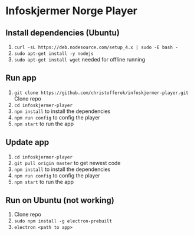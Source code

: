 # Infoskjermer Norge Player

## Install dependencies (Ubuntu)
1. `curl -sL https://deb.nodesource.com/setup_4.x | sudo -E bash -`
2. `sudo apt-get install -y nodejs`
3. `sudo apt-get install wget` needed for offline running

## Run app
1. `git clone https://github.com/christofferok/infoskjermer-player.git` Clone repo
2. `cd infoskjermer-player`
3. `npm install` to install the dependencies
4. `npm run config` to config the player
5. `npm start` to run the app

## Update app
1. `cd infoskjermer-player`
2. `git pull origin master` to get newest code
3. `npm install` to install the dependencies
4. `npm run config` to config the player
5. `npm start` to run the app

## Run on Ubuntu (not working)
1. Clone repo
2. `sudo npm install -g electron-prebuilt`
3. `electron <path to app>`
